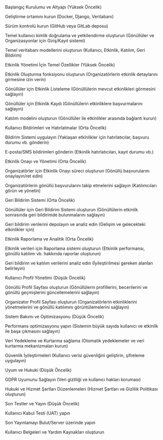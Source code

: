 Başlangıç Kurulumu ve Altyapı (Yüksek Öncelik)

Geliştirme ortamını kurun (Docker, Django, Veritabanı)

Sürüm kontrolü kurun (GitHub veya GitLab deposu)

Temel kullanıcı kimlik doğrulama ve yetkilendirme oluşturun (Gönüllüler ve Organizasyonlar için Giriş/Kayıt sistemi)

Temel veritabanı modellerini oluşturun (Kullanıcı, Etkinlik, Katılım, Geri Bildirim)

Etkinlik Yönetimi İçin Temel Özellikler (Yüksek Öncelik)

Etkinlik Oluşturma fonksiyonu oluşturun (Organizatörlerin etkinlik detaylarını girmesine izin verin)

Gönüllüler için Etkinlik Listeleme (Gönüllülerin mevcut etkinlikleri görmesini sağlayın)

Gönüllüler için Etkinlik Kaydı (Gönüllülerin etkinliklere başvurmalarını sağlayın)

Katılım modelini oluşturun (Gönüllüler ile etkinlikler arasında bağlantı kurun)

Kullanıcı Bildirimleri ve Hatırlatmalar (Orta Öncelik)

Bildirim Sistemi uygulayın (Yaklaşan etkinlikler için hatırlatıcılar, başvuru durumu vb. gönderin)

E-posta/SMS bildirimleri gönderin (Etkinlik hatırlatıcıları, kayıt durumu vb.)

Etkinlik Onayı ve Yönetimi (Orta Öncelik)

Organizatörler için Etkinlik Onayı süreci oluşturun (Gönüllü başvurularını onaylayın/ret edin)

Organizatörlerin gönüllü başvurularını takip etmelerini sağlayın (Katılımcıları görün ve yönetin)

Geri Bildirim Sistemi (Orta Öncelik)

Gönüllüler için Geri Bildirim Sistemi oluşturun (Gönüllülerin etkinlik sonrasında geri bildirimde bulunmalarını sağlayın)

Geri bildirim verilerini depolayın ve analiz edin (Gelişim ve gelecekteki etkinlikler için)

Etkinlik Raporlama ve Analitik (Orta Öncelik)

Etkinlik verileri için Raporlama sistemi oluşturun (Etkinlik performansı, gönüllü katılımı vb. hakkında raporlar oluşturun)

Geri bildirim ve katılım verilerini analiz edin (İyileştirilmesi gereken alanları belirleyin)

Kullanıcı Profil Yönetimi (Düşük Öncelik)

Gönüllü Profil Sayfası oluşturun (Gönüllülerin profillerini, becerilerini ve gönüllü geçmişlerini güncellemelerini sağlayın)

Organizator Profil Sayfası oluşturun (Organizatörlerin etkinliklerini yönetmelerini ve gönüllü katılımını görüntülemelerini sağlayın)

Sistem Bakımı ve Optimizasyonu (Düşük Öncelik)

Performans optimizasyonu yapın (Sistemin büyük sayıda kullanıcı ve etkinlik ile başa çıkmasını sağlayın)

Veri Yedekleme ve Kurtarma sağlama (Otomatik yedeklemeler ve veri kurtarma mekanizmaları kurun)

Güvenlik İyileştirmeleri (Kullanıcı verisi güvenliğini geliştirin, şifreleme uygulayın)

Uyum ve Hukuki (Düşük Öncelik)

GDPR Uyumunu Sağlayın (Veri gizliliği ve kullanıcı hakları koruması)

Hukuki ve Hizmet Şartları Düzenlemeleri (Hizmet Şartları ve Gizlilik Politikası oluşturun)

Son Testler ve Yayın (Düşük Öncelik)

Kullanıcı Kabul Testi (UAT) yapın

Son Yayınlamayı Bulut/Server üzerinde yapın

Kullanıcı Belgeleri ve Yardım Kaynakları oluşturun
